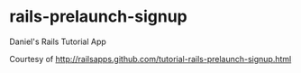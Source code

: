 rails-prelaunch-signup
======================
Daniel's Rails Tutorial App

Courtesy of http://railsapps.github.com/tutorial-rails-prelaunch-signup.html
